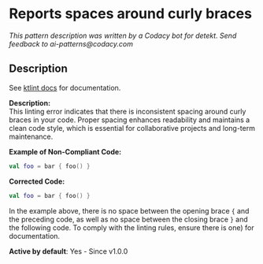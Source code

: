 # Reports spaces around curly braces

_This pattern description was written by a Codacy bot for detekt. Send feedback to ai-patterns@codacy.com_

## Description

See [ktlint docs](https://pinterest.github.io/ktlint/0.50.0/rules/standard/#curly-spacing) for documentation.

**Description:**  
This linting error indicates that there is inconsistent spacing around curly braces in your code. Proper spacing enhances readability and maintains a clean code style, which is essential for collaborative projects and long-term maintenance.

**Example of Non-Compliant Code:**
```kotlin
val foo = bar { foo() }
```

**Corrected Code:**
```kotlin
val foo = bar { foo() }
```

In the example above, there is no space between the opening brace `{` and the preceding code, as well as no space between the closing brace `}` and the following code. To comply with the linting rules, ensure there is one) for documentation.

**Active by default**: Yes - Since v1.0.0 

